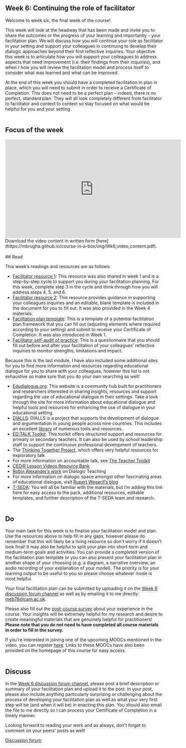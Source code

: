 ## Week 6: Continuing the role of facilitator

Welcome to week six, the final week of the course!

This week will look at the headway that has been made and invite you to share the outcomes or the progress of your learning and importantly - your facilitation plan. We will discuss how you will continue your role as facilitator in your setting and support your colleagues in continuing to develop their dialogic approaches beyond their first reflective inquiries. Your objective this week is to articulate how you will support your colleagues to address aspects that need improvement (i.e. their findings from their inquiries), and when / how you will review the facilitation model and process itself to consider what was learned and what can be improved.

At the end of this week you should have a completed facilitation in plan in place, which you will need to submit in order to receive a Certificate of Completion. This does not need to be a perfect plan – indeed, there is no perfect, standard plan. They will all look completely different from facilitator to facilitator and context to context so stay focused on what would be helpful for you and your setting.
<br/><br/>
## Focus of the week

<iframe width="560" height="315" src="https://www.youtube.com/embed/wyCsbE0MutA" title="YouTube video player" frameborder="0" allow="accelerometer; autoplay; clipboard-write; encrypted-media; gyroscope; picture-in-picture" allowfullscreen></iframe>
Download the video content in written form [here](https://mbrugha.github.io/course-in-a-box/img/Wk6_video_content.pdf).
<br/><br/>
## Read

This week’s readings and resources are as follows:

* [Facilitator resource 1](https://mbrugha.github.io/course-in-a-box/img/Resource1.pdf): This resource was also shared in week 1 and is a step-by-step cycle to support you during your facilitation planning. For this week, complete step 3 in the cycle and think through how you will address steps 4, 5, and 6.
* [Facilitator resource 2](https://mbrugha.github.io/course-in-a-box/img/Facilitator_resource2.docx): This resource provides guidance in supporting your colleagues inquiries and an editable, blank template is included in the document for you to fill out. It was also provided in the Week 4 materials.
* [Facilitation plan template](https://mbrugha.github.io/course-in-a-box/img/Facilitation_plan_template.docx): This is a template of a potential facilitation plan framework that you can fill out (adjusting elements where required according to your setting) and submit to receive your Certificate of Completion. It was also introduced in Week 1.
* [Facilitator self-audit of practice](https://mbrugha.github.io/course-in-a-box/img/Facilitator_selfaudit.docx): This is a questionnaire that you should fill out before and after your facilitation of your colleagues' reflective inquiries to monitor strengths, limitations and impact.

Because this is the last module, I have also included some additional sites for you to find more information and resources regarding educational dialogue for you to share with your colleagues, however this list is not exhaustive so make sure that you do your own searching as well!

* [Edudialogue.org](http://www.edudialogue.org): This website is a community hub built for practitioners and researchers interested in sharing insights, resources and support regarding the use of educational dialogue in their settings. Take a look through the site for more information about educational dialogue and helpful tools and resources for enhancing the use of dialogue in your educational setting.
* [DIALLS](http://dialls2020.eu/): DIALLS is a project that supports the development of dialogue and argumentation in young people across nine countries. This includes an excellent [library](https://dialls2020.eu/library-en/) of numerous tools and resources.
* [ED:TALK Toolkit](http://edtoolkit.educ.cam.ac.uk/toolkit/): This toolkit offers structured support and resources for primary or secondary teachers. It can also be used by school leadership staff to support the continuous professional development of teachers.
* The [Thinking Together Project](https://thinkingtogether.educ.cam.ac.uk/resources/), which offers very helpful resources for exploratory talk
* For more information on accountable talk, see [The Teacher Toolkit](https://www.theteachertoolkit.com/index.php/tool/accountable-discussions)
* [CEDiR Lesson Videos Resource Bank](https://sms.cam.ac.uk/collection/2827689)
* [Robin Alexander’s work](https://robinalexander.org.uk/dialogic-teaching/) on Dialogic Teaching
* For more information on dialogic space amongst other fascinating areas of educational dialogue, visit [Rupert Wegerif’s blog](https://www.rupertwegerif.name/blog)
* [T-SEDA](https://www.educ.cam.ac.uk/research/programmes/tseda/): You will all be familiar with the materials, but I’m adding this link here for easy access to the pack, additional resources, editable templates, and further description of the T-SEDA team and research.
<br/><br/>
## Do

Your main task for this week is to finalise your facilitation model and plan. Use the resources above to help fill in any gaps, however please do remember that this will likely be a living resource so don't worry if it doesn’t look final! It may also be helpful to split your plan into short-term and medium-term goals and activities. You can provide a completed version of the facilitation plan template or you can also present your facilitation plan in another shape of your choosing (e.g. a diagram, a narrative overview, an audio recording of your explanation of your model). The priority is for your learning output to be useful to you so please choose whatever mode is most helpful.

Your final facilitation plan can be submitted by uploading it on the [Week 6 discussion forum channel](https://www.edudialogue.org/forum/facilitation-selfpaced/week-six-continuing-the-role-of-facilitator-2/) as well as by emailing it to me directly: meb78@cam.ac.uk.

Please also fill out the [post-course survey](https://docs.google.com/forms/d/e/1FAIpQLSd2H32Va8aMIWmqaCXDmy9lXn4pDrEzLNj7nQLz52WZPgNn_A/viewform?usp=sf_link) about your experience in the course. Your insights will be extremely helpful for my research and desire to create meaningful materials that are genuinely helpful for practitioners! **Please note that you do not need to have completed all course materials in order to fill in the survey.** 

If you're interested in joining one of the upcoming MOOCs mentioned in the video, you can register [here](https://forms.gle/qR1tGTAwXJDwkecV8). Links to these MOOCs have also been provided on the homepage of this course for easy access.
<br/><br/>
## Discuss
In the [Week 6 discussion forum channel](https://www.edudialogue.org/forum/facilitation-selfpaced/week-six-continuing-the-role-of-facilitator-2/), please post a brief description or summary of your facilitation plan and upload it to the post. In your post, please also include anything particularly surprising or challenging about the process of developing your facilitation plan as well as what your very first step will be (and when it will be) in enacting this plan. You should also email the file to me directly so I can process your Certificate of Completion in a timely manner.

Looking forward to reading your work and as always, don't forget to comment on your peers' posts as well!

<a class="btn btn-primary" href="https://www.edudialogue.org/forum/facilitation-selfpaced/"><i class="fa fa-home"></i> Discussion forum</a>
<br/><br/>
